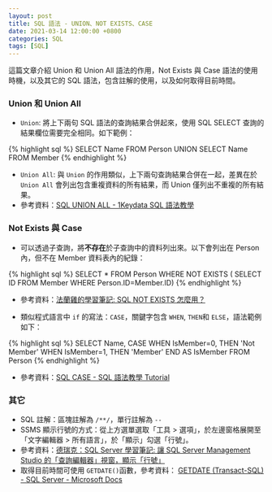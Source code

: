 ```yaml
---
layout: post
title: SQL 語法 - UNION、NOT EXISTS、CASE
date: 2021-03-14 12:00:00 +0800
categories: SQL
tags: [SQL]
--- 
```


這篇文章介紹 Union 和 Union All 語法的作用，Not Exists 與 Case 語法的使用時機，以及其它的 SQL 語法，包含註解的使用，以及如何取得目前時間。

### Union 和 Union All

- `Union`: 將上下兩句 SQL 語法的查詢結果合併起來，使用 SQL SELECT 查詢的結果欄位需要完全相同。如下範例：

{% highlight sql %}
SELECT Name FROM Person
UNION
SELECT Name FROM Member
{% endhighlight %}

- `Union All`: 與 `Union` 的作用類似，上下兩句查詢結果合併在一起，差異在於 `Union All` 會列出包含重複資料的所有結果，而 Union 僅列出不重複的所有結果。
- 參考資料：[SQL UNION ALL - 1Keydata SQL 語法教學](https://www.1keydata.com/tw/sql/sqlunionall.html)

### Not Exists 與 Case

- 可以透過子查詢，將**不存在**於子查詢中的資料列出來。以下會列出在 Person 內，但不在 Member 資料表內的紀錄：

{% highlight sql %}
SELECT * FROM Person
WHERE NOT EXISTS (
   SELECT ID FROM Member WHERE Person.ID=Member.ID)
{% endhighlight %}

- 參考資料：[法蘭雞的學習筆記: SQL NOT EXISTS 怎麼用？](http://frankiestudy.blogspot.com/2012/01/sql-not-exists.html)

- 類似程式語言中 `if` 的寫法：`CASE`，關鍵字包含 `WHEN`, `THEN`和 `ELSE`，語法範例如下：

{% highlight sql %}
SELECT Name, CASE
WHEN IsMember=0, THEN 'Not Member'
WHEN IsMember=1, THEN 'Member'
END AS IsMember
FROM Person
{% endhighlight %}

- 參考資料：[SQL CASE - SQL 語法教學 Tutorial](https://www.fooish.com/sql/case.html)

### 其它

- SQL 註解：區塊註解為 `/**/`，單行註解為 `--`
- SSMS 顯示行號的方式：從上方選單選取「工具 > 選項」，於左邊窗格展開至「文字編輯器 > 所有語言」，於「顯示」勾選「行號」。
- 參考資料：[德瑞克：SQL Server 學習筆記: 讓 SQL Server Management Studio 的「查詢編輯器」視窗，顯示「行號」](http://sharedderrick.blogspot.com/2008/11/sql-server-management-studio.html)
- 取得目前時間可使用 `GETDATE()`函數，參考資料： [GETDATE (Transact-SQL) - SQL Server - Microsoft Docs](https://docs.microsoft.com/zh-tw/sql/t-sql/functions/getdate-transact-sql?view=sql-server-ver15)
